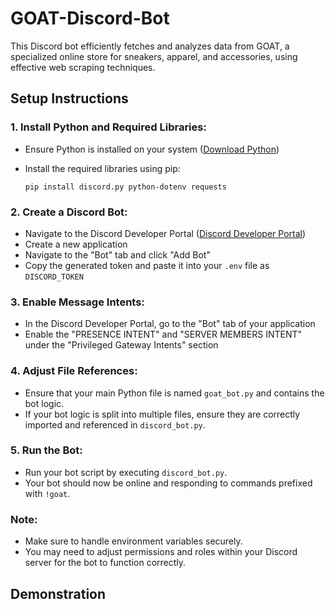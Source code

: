 # GOAT-Discord-Bot

This Discord bot efficiently fetches and analyzes data from GOAT, a specialized online store for sneakers, apparel, and accessories, using effective web scraping techniques.

## Setup Instructions

### 1. Install Python and Required Libraries:
   - Ensure Python is installed on your system ([Download Python](https://www.python.org/))
   - Install the required libraries using pip:
     
     ```
     pip install discord.py python-dotenv requests
     ```

### 2. Create a Discord Bot:
   - Navigate to the Discord Developer Portal ([Discord Developer Portal](https://discord.com/developers/applications))
   - Create a new application
   - Navigate to the "Bot" tab and click "Add Bot"
   - Copy the generated token and paste it into your `.env` file as `DISCORD_TOKEN`

### 3. Enable Message Intents:
   - In the Discord Developer Portal, go to the "Bot" tab of your application
   - Enable the "PRESENCE INTENT" and "SERVER MEMBERS INTENT" under the "Privileged Gateway Intents" section

### 4. Adjust File References:
   - Ensure that your main Python file is named `goat_bot.py` and contains the bot logic.
   - If your bot logic is split into multiple files, ensure they are correctly imported and referenced in `discord_bot.py`.

### 5. Run the Bot:
   - Run your bot script by executing `discord_bot.py`.
   - Your bot should now be online and responding to commands prefixed with `!goat`.

### Note:
- Make sure to handle environment variables securely.
- You may need to adjust permissions and roles within your Discord server for the bot to function correctly.
  
## Demonstration 
